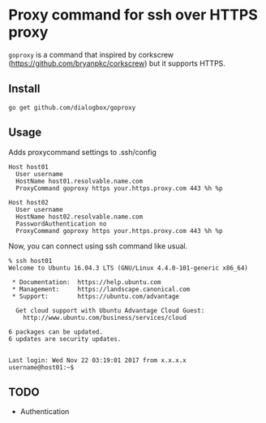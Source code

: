 # Proxy command for ssh over HTTPS proxy

`goproxy` is a command that inspired by corkscrew (https://github.com/bryanpkc/corkscrew) but it supports HTTPS.

## Install

```
go get github.com/dialogbox/goproxy
```

## Usage
Adds proxycommand settings to .ssh/config

```
Host host01
  User username
  HostName host01.resolvable.name.com
  ProxyCommand goproxy https your.https.proxy.com 443 %h %p

Host host02
  User username
  HostName host02.resolvable.name.com
  PasswordAuthentication no
  ProxyCommand goproxy https your.https.proxy.com 443 %h %p
```

Now, you can connect using ssh command like usual.

```
% ssh host01
Welcome to Ubuntu 16.04.3 LTS (GNU/Linux 4.4.0-101-generic x86_64)

 * Documentation:  https://help.ubuntu.com
 * Management:     https://landscape.canonical.com
 * Support:        https://ubuntu.com/advantage

  Get cloud support with Ubuntu Advantage Cloud Guest:
    http://www.ubuntu.com/business/services/cloud

6 packages can be updated.
6 updates are security updates.


Last login: Wed Nov 22 03:19:01 2017 from x.x.x.x
username@host01:~$
```

## TODO

* Authentication